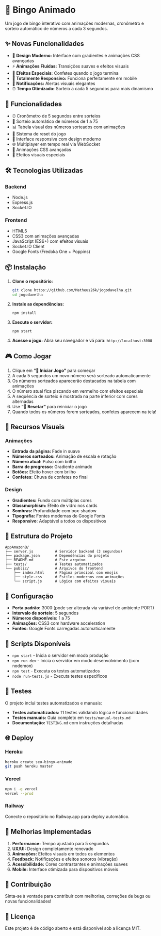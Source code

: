 # 🎯 Bingo Animado

Um jogo de bingo interativo com animações modernas, cronômetro e sorteio automático de números a cada 3 segundos.

## ✨ Novas Funcionalidades

- 🎨 **Design Moderno:** Interface com gradientes e animações CSS avançadas
- ⚡ **Animações Fluidas:** Transições suaves e efeitos visuais
- 🎊 **Efeitos Especiais:** Confetes quando o jogo termina
- 📱 **Totalmente Responsivo:** Funciona perfeitamente em mobile
- 🔔 **Notificações:** Alertas visuais elegantes
- ⏰ **Tempo Otimizado:** Sorteio a cada 5 segundos para mais dinamismo

## 🚀 Funcionalidades

- ⏰ Cronômetro de 5 segundos entre sorteios
- 🎲 Sorteio automático de números de 1 a 75
- 📊 Tabela visual dos números sorteados com animações
- 🔄 Sistema de reset do jogo
- 📱 Interface responsiva com design moderno
- 🌐 Multiplayer em tempo real via WebSocket
- 🎨 Animações CSS avançadas
- 🎊 Efeitos visuais especiais

## 🛠️ Tecnologias Utilizadas

### Backend
- Node.js
- Express.js
- Socket.IO

### Frontend
- HTML5
- CSS3 com animações avançadas
- JavaScript (ES6+) com efeitos visuais
- Socket.IO Client
- Google Fonts (Fredoka One + Poppins)

## 📦 Instalação

1. **Clone o repositório:**
   ```bash
   git clone https://github.com/Matheus26k/jogodavelha.git
   cd jogodavelha
   ```

2. **Instale as dependências:**
   ```bash
   npm install
   ```

3. **Execute o servidor:**
   ```bash
   npm start
   ```

4. **Acesse o jogo:**
   Abra seu navegador e vá para: `http://localhost:3000`

## 🎮 Como Jogar

1. Clique em **"🚀 Iniciar Jogo"** para começar
2. A cada 5 segundos um novo número será sorteado automaticamente
3. Os números sorteados aparecerão destacados na tabela com animações
4. O número atual fica piscando em vermelho com efeitos especiais
5. A sequência de sorteio é mostrada na parte inferior com cores alternadas
6. Use **"🔄 Resetar"** para reiniciar o jogo
7. Quando todos os números forem sorteados, confetes aparecem na tela!

## 🎨 Recursos Visuais

### Animações
- **Entrada da página:** Fade in suave
- **Números sorteados:** Animação de escala e rotação
- **Número atual:** Pulso com brilho
- **Barra de progresso:** Gradiente animado
- **Botões:** Efeito hover com brilho
- **Confetes:** Chuva de confetes no final

### Design
- **Gradientes:** Fundo com múltiplas cores
- **Glassmorphism:** Efeito de vidro nos cards
- **Sombras:** Profundidade com box-shadow
- **Tipografia:** Fontes modernas do Google Fonts
- **Responsivo:** Adaptável a todos os dispositivos

## 📁 Estrutura do Projeto

```
AppAmazonQ/
├── server.js          # Servidor backend (3 segundos)
├── package.json       # Dependências do projeto
├── README.md          # Este arquivo
├── tests/             # Testes automatizados
└── public/            # Arquivos do frontend
    ├── index.html     # Página principal com emojis
    ├── style.css      # Estilos modernos com animações
    └── script.js      # Lógica com efeitos visuais
```

## 🔧 Configuração

- **Porta padrão:** 3000 (pode ser alterada via variável de ambiente PORT)
- **Intervalo de sorteio:** 5 segundos
- **Números disponíveis:** 1 a 75
- **Animações:** CSS3 com hardware acceleration
- **Fontes:** Google Fonts carregadas automaticamente

## 📝 Scripts Disponíveis

- `npm start` - Inicia o servidor em modo produção
- `npm run dev` - Inicia o servidor em modo desenvolvimento (com nodemon)
- `npm test` - Executa os testes automatizados
- `node run-tests.js` - Executa testes específicos

## 🧪 Testes

O projeto inclui testes automatizados e manuais:
- **Testes automatizados:** 11 testes validando lógica e funcionalidades
- **Testes manuais:** Guia completo em `tests/manual-tests.md`
- **Documentação:** `TESTING.md` com instruções detalhadas

## 🌐 Deploy

### Heroku
```bash
heroku create seu-bingo-animado
git push heroku master
```

### Vercel
```bash
npm i -g vercel
vercel --prod
```

### Railway
Conecte o repositório no Railway.app para deploy automático.

## 🎯 Melhorias Implementadas

1. **Performance:** Tempo ajustado para 5 segundos
2. **UX/UI:** Design completamente renovado
3. **Animações:** Efeitos visuais em todos os elementos
4. **Feedback:** Notificações e efeitos sonoros (vibração)
5. **Acessibilidade:** Cores contrastantes e animações suaves
6. **Mobile:** Interface otimizada para dispositivos móveis

## 🤝 Contribuição

Sinta-se à vontade para contribuir com melhorias, correções de bugs ou novas funcionalidades!

## 📄 Licença

Este projeto é de código aberto e está disponível sob a licença MIT.